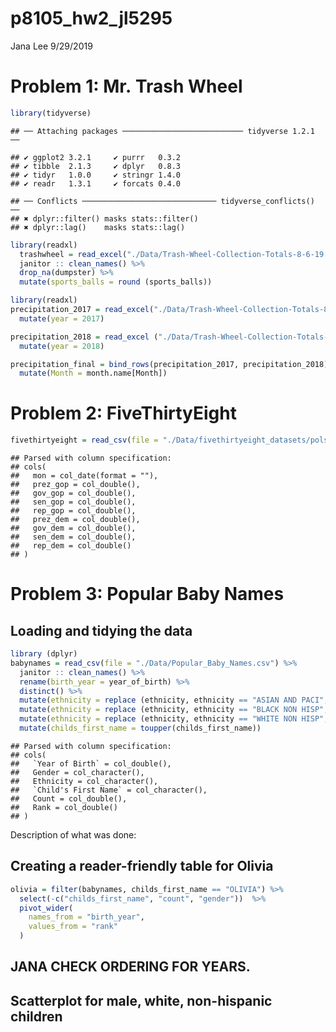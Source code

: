 p8105\_hw2\_jl5295
================
Jana Lee
9/29/2019

# Problem 1: Mr. Trash Wheel

``` r
library(tidyverse)
```

    ## ── Attaching packages ─────────────────────────── tidyverse 1.2.1 ──

    ## ✔ ggplot2 3.2.1     ✔ purrr   0.3.2
    ## ✔ tibble  2.1.3     ✔ dplyr   0.8.3
    ## ✔ tidyr   1.0.0     ✔ stringr 1.4.0
    ## ✔ readr   1.3.1     ✔ forcats 0.4.0

    ## ── Conflicts ────────────────────────────── tidyverse_conflicts() ──
    ## ✖ dplyr::filter() masks stats::filter()
    ## ✖ dplyr::lag()    masks stats::lag()

``` r
library(readxl)
  trashwheel = read_excel("./Data/Trash-Wheel-Collection-Totals-8-6-19.xlsx", sheet = "Mr. Trash Wheel", range = cell_cols("A:N")) %>%
  janitor :: clean_names() %>% 
  drop_na(dumpster) %>% 
  mutate(sports_balls = round (sports_balls))
```

``` r
library(readxl)
precipitation_2017 = read_excel("./Data/Trash-Wheel-Collection-Totals-8-6-19.xlsx", sheet = "2017 Precipitation", range = cell_rows(2:14)) %>% 
  mutate(year = 2017)

precipitation_2018 = read_excel ("./Data/Trash-Wheel-Collection-Totals-8-6-19.xlsx", sheet = "2018 Precipitation", range = cell_rows(2:14)) %>% 
  mutate(year = 2018)

precipitation_final = bind_rows(precipitation_2017, precipitation_2018) %>% 
  mutate(Month = month.name[Month])
```

# Problem 2: FiveThirtyEight

``` r
fivethirtyeight = read_csv(file = "./Data/fivethirtyeight_datasets/pols-month.csv")
```

    ## Parsed with column specification:
    ## cols(
    ##   mon = col_date(format = ""),
    ##   prez_gop = col_double(),
    ##   gov_gop = col_double(),
    ##   sen_gop = col_double(),
    ##   rep_gop = col_double(),
    ##   prez_dem = col_double(),
    ##   gov_dem = col_double(),
    ##   sen_dem = col_double(),
    ##   rep_dem = col_double()
    ## )

# Problem 3: Popular Baby Names

## Loading and tidying the data

``` r
library (dplyr)
babynames = read_csv(file = "./Data/Popular_Baby_Names.csv") %>%
  janitor :: clean_names() %>% 
  rename(birth_year = year_of_birth) %>% 
  distinct() %>% 
  mutate(ethnicity = replace (ethnicity, ethnicity == "ASIAN AND PACI", "ASIAN AND PACIFIC ISLANDER")) %>% 
  mutate(ethnicity = replace (ethnicity, ethnicity == "BLACK NON HISP", "BLACK NON HISPANIC")) %>% 
  mutate(ethnicity = replace (ethnicity, ethnicity == "WHITE NON HISP", "WHITE NON HISPANIC")) %>%
  mutate(childs_first_name = toupper(childs_first_name))
```

    ## Parsed with column specification:
    ## cols(
    ##   `Year of Birth` = col_double(),
    ##   Gender = col_character(),
    ##   Ethnicity = col_character(),
    ##   `Child's First Name` = col_character(),
    ##   Count = col_double(),
    ##   Rank = col_double()
    ## )

Description of what was done:

## Creating a reader-friendly table for Olivia

``` r
olivia = filter(babynames, childs_first_name == "OLIVIA") %>%
  select(-c("childs_first_name", "count", "gender"))  %>% 
  pivot_wider(
    names_from = "birth_year",
    values_from = "rank"
  )
```

## JANA CHECK ORDERING FOR YEARS.

## Scatterplot for male, white, non-hispanic children
